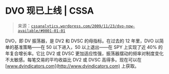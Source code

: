 <!--yml

分类: 未分类

日期：2024-05-12 18:41:28

-->

# DVO 现已上线 | CSSA

> 来源：[`cssanalytics.wordpress.com/2009/11/23/dvo-now-available/#0001-01-01`](https://cssanalytics.wordpress.com/2009/11/23/dvo-now-available/#0001-01-01)

DVO，即 DV 振荡器，是 DV2 和 DVSC 的母指标。在过去的 12 年里，DVO 以简单的基准策略——在 50 以下进入，50 以上退出——在 SPY 上实现了近 40% 的年复合增长率。它比 DV2 或 DVSC 更加适应性强，振荡器摆动的频率对制度变化不太敏感。每笔交易的平均收益比 DV2 或 DVSC 高得多。现在可以在 [www.dvindicators.com](http://www.dvindicators.com) 上获取。
